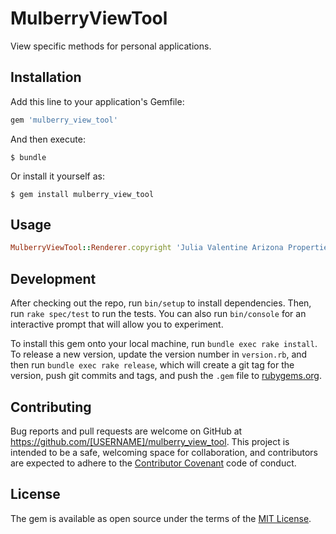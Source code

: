 # MulberryViewTool

View specific methods for personal applications.

## Installation

Add this line to your application's Gemfile:

```ruby
gem 'mulberry_view_tool'
```

And then execute:

    $ bundle

Or install it yourself as:

    $ gem install mulberry_view_tool

## Usage

```ruby
MulberryViewTool::Renderer.copyright 'Julia Valentine Arizona Properties', 'All rights reserved'
```

## Development

After checking out the repo, run `bin/setup` to install dependencies. Then, run `rake spec/test` to run the tests. You can also run `bin/console` for an interactive prompt that will allow you to experiment.

To install this gem onto your local machine, run `bundle exec rake install`. To release a new version, update the version number in `version.rb`, and then run `bundle exec rake release`, which will create a git tag for the version, push git commits and tags, and push the `.gem` file to [rubygems.org](https://rubygems.org).

## Contributing

Bug reports and pull requests are welcome on GitHub at https://github.com/[USERNAME]/mulberry_view_tool. This project is intended to be a safe, welcoming space for collaboration, and contributors are expected to adhere to the [Contributor Covenant](http://contributor-covenant.org) code of conduct.


## License

The gem is available as open source under the terms of the [MIT License](http://opensource.org/licenses/MIT).

